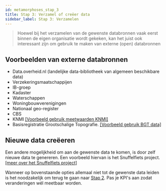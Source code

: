 ```yaml
---
id: metamorphoses_stap_3
title: Stap 3: Verzamel of creëer data
sidebar_label: Stap 3: Verzamelen
---
```


> Hoewel bij het verzamelen van de gewenste databronnen vaak eerst binnen de eigen organisatie wordt gekeken, kan het juist ook interessant zijn om gebruik te maken van externe (open) databronnen

## Voorbeelden van externe databronnen

+ Data.overheid.nl (landelijke data-bibliotheek van algemeen beschikbare data)
+ Verzekeringsmaatschappijen
+ IB-groep
+ Kadaster
+ Waterschappen
+ Woningbouwverenigingen
+ Nationaal geo-register
+ CBS
+ KNMI [[Voorbeeld gebruik meetwaarden KNMI]]( metamorphoses_data_knmi.md)
+ Basisregistratie Grootschalige Topografie. [[Voorbeeld gebruik BGT data]]( metamorphoses_data_bgt.md)


## Nieuwe data creëeren

Een andere mogelijkheid om aan de gewenste data te komen, is door zelf nieuwe data te genereren. Een voorbeeld hiervan is het Snuffelfiets project. [[meer over het Snuffelfiets project]](metamorphoses_voorbeeld_snuffelfiets.md)

Wanneer op bovenstaande opties allemaal niet tot de gewenste data leiden is het noodzakelijk om terug te gaan naar [Stap 2](stap_2.md). Pas je KPI's aan zodat veranderingen wél meetbaar worden. 
